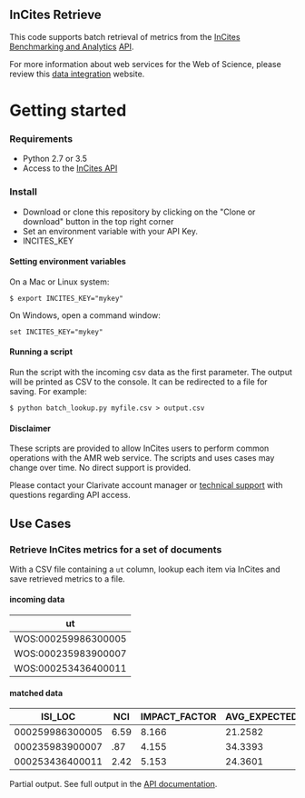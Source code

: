 ## InCites Retrieve

This code supports batch retrieval of metrics from the [InCites Benchmarking and Analytics](https://clarivate.com/products/incites/) [API](http://ipscience-help.thomsonreuters.com/inCites2Live/10053-TRS.html).

For more information about web services for the Web of Science, please review this [data integration](https://clarivate.com/products/data-integration/) website.

# Getting started

### Requirements
* Python 2.7 or 3.5
* Access to the [InCites API](http://ipscience-help.thomsonreuters.com/inCites2Live/10053-TRS.html)

### Install

* Download or clone this repository by clicking on the "Clone or download" button in the top right corner
* Set an environment variable with your API Key.
 * INCITES_KEY

#### Setting environment variables

On a Mac or Linux system:

~~~
$ export INCITES_KEY="mykey"
~~~

On Windows, open a command window:

~~~
set INCITES_KEY="mykey"
~~~

#### Running a script

Run the script with the incoming csv data as the first parameter. The output will be printed as CSV to the console. It can be redirected to a file for saving. For example:

~~~
$ python batch_lookup.py myfile.csv > output.csv
~~~

#### Disclaimer

These scripts are provided to allow InCites users to perform common operations with the AMR web service. The scripts and uses cases may change over time. No direct support is provided. 

Please contact your Clarivate account manager or [technical support](https://support.clarivate.com/s/) with questions regarding API access.

## Use Cases

### Retrieve InCites metrics for a set of documents

With a CSV file containing a `ut` column, lookup each item via InCites and save retrieved metrics to a file.

#### incoming data
|ut|
|----|
|WOS:000259986300005
|WOS:000235983900007
|WOS:000253436400011

#### matched data

ISI_LOC|NCI|IMPACT_FACTOR|AVG_EXPECTED_RATE|...
---|---|---|---|---|
000259986300005|6.59|8.166|21.2582|...
000235983900007|.87|4.155|34.3393|...
000253436400011|2.42|5.153|24.3601|...

Partial output. See full output in the [API documentation](http://about.incites.thomsonreuters.com/api/).


 

